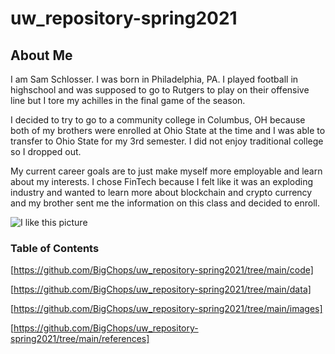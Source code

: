 # uw_repository-spring2021
## About Me
I am Sam Schlosser. I was born in Philadelphia, PA. I played football in highschool and was supposed to go to Rutgers to play on their offensive line but I tore my achilles in the final game of the season. 

I decided to try to go to a community college in Columbus, OH because both of my brothers were enrolled at Ohio State at the time and I was able to transfer to Ohio State for my 3rd semester. I did not enjoy traditional college so I dropped out.

My current career goals are to just make myself more employable and learn about my interests.
I chose FinTech because I felt like it was an exploding industry and wanted to learn more about blockchain and crypto currency and my brother sent me the information on this class and decided to enroll.

![I like this picture](https://github.com/BigChops/uw_repository-spring2021/images/bearcover.png)

### Table of Contents
[https://github.com/BigChops/uw_repository-spring2021/tree/main/code]

[https://github.com/BigChops/uw_repository-spring2021/tree/main/data]

[https://github.com/BigChops/uw_repository-spring2021/tree/main/images]

[https://github.com/BigChops/uw_repository-spring2021/tree/main/references]